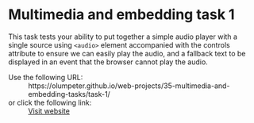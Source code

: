 # Multimedia and embedding task 1

This task tests your ability to put together a simple audio player with a single source using <code>&lt;audio&gt;</code> element accompanied with the controls attribute  to ensure we can easily play the audio, and a fallback text to be displayed in an event that the browser cannot play the audio.

<dl>
  Use the following URL:
  <dd>
    https://olumpeter.github.io/web-projects/35-multimedia-and-embedding-tasks/task-1/
  </dd>
  or click the following link:
  <dd>
    <a href="https://olumpeter.github.io/web-projects/35-multimedia-and-embedding-tasks/task-1/">Visit website</a>
  </dd>
</dl>
